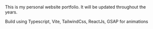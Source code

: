 
This is my personal website portfolio. It will be updated throughout the years.

Build using Typescript, Vite, TailwindCss, ReactJs, GSAP for animations

